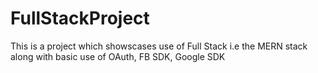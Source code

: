 # FullStackProject
This is a project which showscases use of Full Stack i.e the MERN stack along with basic use of OAuth, FB SDK, Google SDK
